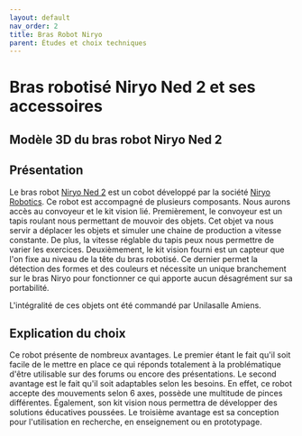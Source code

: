 ```yaml
---
layout: default
nav_order: 2
title: Bras Robot Niryo
parent: Études et choix techniques
---
```

<script type="module" src="https://ajax.googleapis.com/ajax/libs/model-viewer/3.4.0/model-viewer.min.js"></script>

# Bras robotisé Niryo Ned 2 et ses accessoires

## Modèle 3D du bras robot Niryo Ned 2

<model-viewer 
    id="viewer" 
    alt="Modèle 3D du bras robot Niryo Ned 2" 
    src="../shared-assets/models/Bras_Ned_2.gltf" 
    poster="../images/capture_niryo.jpg" 
    shadow-intensity="1" 
    camera-controls 
    touch-action="pan-z"
    rotation="90 90 90">
</model-viewer>

<style>
    #viewer
    {
        margin : auto;
        width : 500px;
        height : 500px;
    }
</style>

## Présentation 

Le bras robot [Niryo Ned 2](https://niryo.com/fr/produits-cobots/ned-robot-collaboratif-six-axes/) est un cobot développé par la société [Niryo Robotics](https://niryo.com/fr/a-propos/).
Ce robot est accompagné de plusieurs composants. Nous aurons accès au convoyeur et le kit vision lié. 
Premièrement, le convoyeur est un tapis roulant nous permettant de mouvoir des objets. Cet objet va nous servir a déplacer les objets et simuler une chaine de production a vitesse constante. De plus, la vitesse réglable du tapis peux nous permettre de varier les exercices. 
Deuxièmement, le kit vision fourni est un capteur que l'on fixe au niveau de la tête du bras robotisé. Ce dernier permet la détection des formes et des couleurs et nécessite un unique branchement sur le bras Niryo pour fonctionner ce qui apporte aucun désagrément sur sa portabilité.

L'intégralité de ces objets ont été commandé par Unilasalle Amiens.

## Explication du choix 

Ce robot présente de nombreux avantages. 
Le premier étant le fait qu'il soit facile de le mettre en place ce qui réponds totalement à la problématique d'être utilisable sur des forums ou encore des présentations.
Le second avantage est le fait qu'il soit adaptables selon les besoins. En effet, ce robot accepte des mouvements selon 6 axes, possède une multitude de pinces différentes. Également, son kit vision nous permettra de développer des solutions éducatives poussées. 
Le troisième avantage est sa conception pour l'utilisation en recherche, en enseignement ou en prototypage.